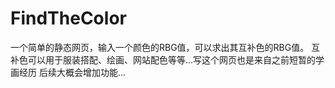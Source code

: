 # FindTheColor
一个简单的静态网页，输入一个颜色的RBG值，可以求出其互补色的RBG值。
互补色可以用于服装搭配、绘画、网站配色等等...写这个网页也是来自之前短暂的学画经历
后续大概会增加功能...

